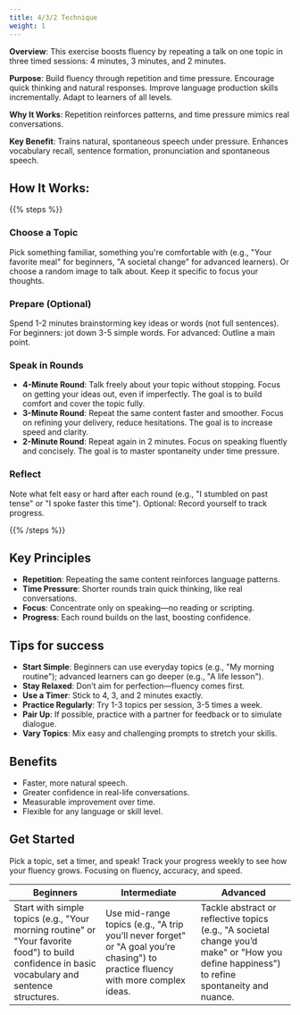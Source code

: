```yaml
---
title: 4/3/2 Technique
weight: 1
---
```


**Overview**: This exercise boosts fluency by repeating a talk on one topic in three timed sessions: 4 minutes, 3 minutes, and 2 minutes.

**Purpose**: Build fluency through repetition and time pressure. Encourage quick thinking and natural responses. Improve language production skills incrementally. Adapt to learners of all levels.

**Why It Works**: Repetition reinforces patterns, and time pressure mimics real conversations.

**Key Benefit**: Trains natural, spontaneous speech under pressure. Enhances vocabulary recall, sentence formation, pronunciation and spontaneous speech.

## How It Works:

{{% steps %}}

### Choose a Topic
Pick something familiar, something you're comfortable with (e.g., "Your favorite meal" for beginners, "A societal change" for advanced learners). Or choose a random image to talk about. Keep it specific to focus your thoughts.
### Prepare (Optional)
Spend 1-2 minutes brainstorming key ideas or words (not full sentences). For beginners: jot down 3-5 simple words. For advanced: Outline a main point. 

### Speak in Rounds
- **4-Minute Round**: Talk freely about your topic without stopping. Focus on getting your ideas out, even if imperfectly. The goal is to build comfort and cover the topic fully.
- **3-Minute Round**: Repeat the same content faster and smoother. Focus on refining your delivery, reduce hesitations. The goal is to increase speed and clarity.
- **2-Minute Round**: Repeat again in 2 minutes. Focus on speaking fluently and concisely. The goal is to master spontaneity under time pressure. 

### Reflect
Note what felt easy or hard after each round (e.g., "I stumbled on past tense" or "I spoke faster this time"). Optional: Record yourself to track progress.

{{% /steps %}}

## Key Principles
- **Repetition**: Repeating the same content reinforces language patterns.
- **Time Pressure**: Shorter rounds train quick thinking, like real conversations.
- **Focus**: Concentrate only on speaking—no reading or scripting.
- **Progress**: Each round builds on the last, boosting confidence.

## Tips for success
- **Start Simple**: Beginners can use everyday topics (e.g., "My morning routine"); advanced learners can go deeper (e.g., "A life lesson").
- **Stay Relaxed**: Don’t aim for perfection—fluency comes first.
- **Use a Timer**: Stick to 4, 3, and 2 minutes exactly.
- **Practice Regularly**: Try 1-3 topics per session, 3-5 times a week.
- **Pair Up**: If possible, practice with a partner for feedback or to simulate dialogue.
- **Vary Topics**: Mix easy and challenging prompts to stretch your skills.

## Benefits

- Faster, more natural speech.
- Greater confidence in real-life conversations.
- Measurable improvement over time.
- Flexible for any language or skill level.

## Get Started

Pick a topic, set a timer, and speak! Track your progress weekly to see how your fluency grows. Focusing on fluency, accuracy, and speed.

| Beginners | Intermediate | Advanced |
|-----------|--------------|----------|
| Start with simple topics (e.g., "Your morning routine" or "Your favorite food") to build confidence in basic vocabulary and sentence structures. | Use mid-range topics (e.g., "A trip you’ll never forget" or "A goal you’re chasing") to practice fluency with more complex ideas. | Tackle abstract or reflective topics (e.g., "A societal change you’d make" or "How you define happiness") to refine spontaneity and nuance.|